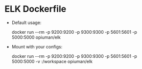 # ELK Dockerfile

 - Default usage:

    docker run --rm -p 9200:9200 -p 9300:9300 -p 5601:5601 -p 5000:5000 opiuman/elk

 - Mount with your configs:

    docker run --rm -p 9200:9200 -p 9300:9300 -p 5601:5601 -p 5000:5000 -v <your local dir>:/workspace opiuman/elk
